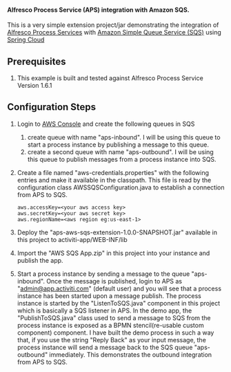 #### Alfresco Process Service (APS) integration with Amazon SQS. 

This is a very simple extension project/jar demonstrating the integration of [Alfresco Process Services](https://www.alfresco.com/platform/process-services-bpm) with [Amazon Simple Queue Service (SQS)](https://aws.amazon.com/sqs) using [Spring Cloud](http://projects.spring.io/spring-cloud/)

## Prerequisites
1. This example is built and tested against Alfresco Process Service Version 1.6.1

## Configuration Steps
1. Login to [AWS Console](console.aws.amazon.com/console/home) and create the following queues in SQS
	1. create queue with name "aps-inbound". I will be using this queue to start a process instance by publishing a message to this queue.
	1. create a second queue with name "aps-outbound". I will be using this queue to publish messages from a process instance into SQS.

2. Create a file named "aws-credentials.properties" with the following entries and make it available in the classpath. This file is read by the configuration class AWSSQSConfiguration.java to establish a connection from APS to SQS.
	```
	aws.accessKey=<your aws access key>
	aws.secretKey=<your aws secret key>
	aws.regionName=<aws region eg:us-east-1>
	```
3. Deploy the "aps-aws-sqs-extension-1.0.0-SNAPSHOT.jar" available in this project to activiti-app/WEB-INF/lib
4. Import the "AWS SQS App.zip" in this project into your instance and publish the app.
5. Start a process instance by sending a message to the queue "aps-inbound". Once the message is published, login to APS as "admin@app.activiti.com" (default user) and you will see that a process instance has been started upon a message publish. The process instance is started by the "ListenToSQS.java" component in this project which is basically a SQS listener in APS. In the demo app, the "PublishToSQS.java" class used to send a message to SQS from the process instance is exposed as a BPMN stencil(re-usable custom component) component. I have built the demo process in such a way that, if you use the string "Reply Back" as your input message, the process instance will send a message back to the SQS queue "aps-outbound" immediately. This demonstrates the outbound integration from APS to SQS.

